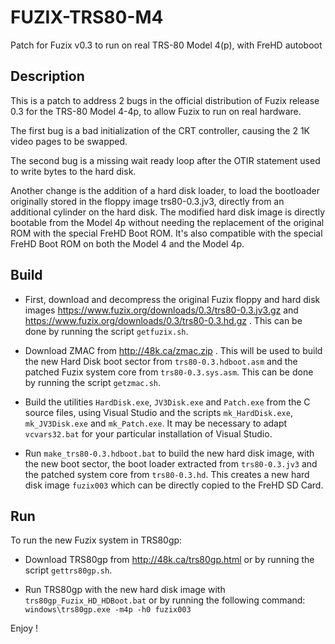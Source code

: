 # FUZIX-TRS80-M4

Patch for Fuzix v0.3 to run on real TRS-80 Model 4(p), with FreHD autoboot

## Description

This is a patch to address 2 bugs in the official distribution of Fuzix release 0.3 for the TRS-80 Model 4-4p, to allow Fuzix to run on real hardware.

The first bug is a bad initialization of the CRT controller, causing the 2 1K video pages to be swapped.

The second bug is a missing wait ready loop after the OTIR statement used to write bytes to the hard disk.

Another change is the addition of a hard disk loader, to load the bootloader originally stored in the floppy image trs80-0.3.jv3, directly from an additional cylinder on the hard disk. The modified hard disk image is directly bootable from the Model 4p without needing the replacement of the original ROM with the special FreHD Boot ROM. It's also compatible with the special FreHD Boot ROM on both the Model 4 and the Model 4p.

## Build

- First, download and decompress the original Fuzix floppy and hard disk images https://www.fuzix.org/downloads/0.3/trs80-0.3.jv3.gz and https://www.fuzix.org/downloads/0.3/trs80-0.3.hd.gz . This can be done by running the script `getfuzix.sh`.

- Download ZMAC from http://48k.ca/zmac.zip . This will be used to build the new Hard Disk boot sector from `trs80-0.3.hdboot.asm` and the patched Fuzix system core from `trs80-0.3.sys.asm`. This can be done by running the script `getzmac.sh`.

- Build the utilities `HardDisk.exe`, `JV3Disk.exe` and `Patch.exe` from the C source files, using Visual Studio and the scripts `mk_HardDisk.exe`, `mk_JV3Disk.exe` and `mk_Patch.exe`. It may be necessary to adapt `vcvars32.bat` for your particular installation of Visual Studio.

- Run `make_trs80-0.3.hdboot.bat` to build the new hard disk image, with the new boot sector, the boot loader extracted from `trs80-0.3.jv3` and the patched system core from `trs80-0.3.hd`. This creates a new hard disk image `fuzix003` which can be directly copied to the FreHD SD Card.

## Run

To run the new Fuzix system in TRS80gp:

- Download TRS80gp from http://48k.ca/trs80gp.html or by running the script `gettrs80gp.sh`.

- Run TRS80gp with the new hard disk image with `trs80gp_Fuzix_HD_HDBoot.bat` or by running the following command:
`windows\trs80gp.exe -m4p -h0 fuzix003`


Enjoy !
